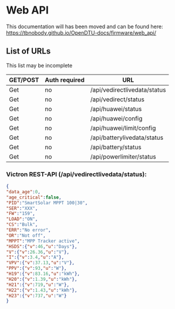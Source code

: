 # Web API

This documentation will has been moved and can be found here: <https://tbnobody.github.io/OpenDTU-docs/firmware/web_api/>

## List of URLs

This list may be incomplete

| GET/POST | Auth required | URL |
| -------- | --- | -- |
| Get      | no  | /api/vedirectlivedata/status |
| Get      | no  | /api/vedirect/status |
| Get      | no  | /api/huawei/status |
| Get      | no  | /api/huawei/config |
| Get      | no  | /api/huawei/limit/config |
| Get      | no  | /api/batterylivedata/status |
| Get      | no  | /api/battery/status |
| Get      | no  | /api/powerlimiter/status |

### Victron REST-API (/api/vedirectlivedata/status):
````JSON
{
"data_age":0,
"age_critical":false,
"PID":"SmartSolar MPPT 100|30",
"SER":"XXX",
"FW":"159",
"LOAD":"ON",
"CS":"Bulk",
"ERR":"No error",
"OR":"Not off",
"MPPT":"MPP Tracker active",
"HSDS":{"v":46,"u":"Days"},
"V":{"v":26.36,"u":"V"},
"I":{"v":3.4,"u":"A"},
"VPV":{"v":37.13,"u":"V"},
"PPV":{"v":93,"u":"W"},
"H19":{"v":83.16,"u":"kWh"},
"H20":{"v":1.39,"u":"kWh"},
"H21":{"v":719,"u":"W"},
"H22":{"v":1.43,"u":"kWh"},
"H23":{"v":737,"u":"W"}
}
````